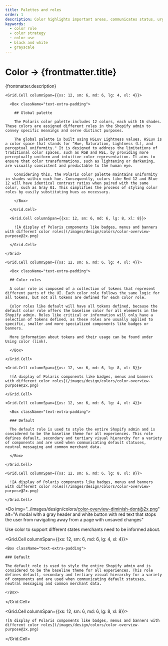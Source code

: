 ```yaml
---
title: Palettes and roles
order: 1
description: Color highlights important areas, communicates status, urgency, and directs attention.
keywords:
  - color role
  - color strategy
  - color use
  - black and white
  - grayscale
---
```


# Color &rarr; {frontmatter.title}

<Lede>{frontmatter.description}</Lede>

<Subnav />
<Stack gap="8">

<Card>

  <Grid gap="4">

    <Grid.Cell columnSpan={{xs: 12, sm: 6, md: 6, lg: 4, xl: 4}}>

      <Box className="text-extra-padding">

        ## Global palette

        The Polaris color palette includes 12 colors, each with 16 shades. These colors are assigned different roles in the Shopify admin to convey specific meanings and serve distinct purposes.

        The global palette is built using HSLuv Lightness values. HSLuv is a color space that stands for "Hue, Saturation, Lightness (L), and perceptual uniformity." It is designed to address the limitations of traditional color spaces, such as RGB and HSL, by providing more perceptually uniform and intuitive color representation. It aims to ensure that color transformations, such as lightening or darkening, are visually consistent and predictable to the human eye.

        Considering this, the Polaris color palette maintains uniformity in shades within each hue. Consequently, colors like Red 12 and Blue 12 will have identical contrast ratios when paired with the same color, such as Gray 01. This simplifies the process of styling color roles by easily substituting hues as necessary.

        </Box>

      </Grid.Cell>

      <Grid.Cell columnSpan={{xs: 12, sm: 6, md: 6, lg: 8, xl: 8}}>

        ![A display of Polaris components like badges, menus and banners with different color roles](/images/design/colors/color-overview-purpose@2x.png)

      </Grid.Cell>

    </Grid>

  </Card>

<Card>

  <Grid gap="4">

    <Grid.Cell columnSpan={{xs: 12, sm: 6, md: 6, lg: 4, xl: 4}}>

      <Box className="text-extra-padding">

      ## Color roles

      A color role is composed of a collection of tokens that represent different parts of the UI. Each color role follows the same logic for all tokens, but not all tokens are defined for each color role.

      Color roles like default will have all tokens defined, because the default color role offers the baseline color for all elements in the Shopify admin. Roles like critical or information will only have a selection of tokens defined, as these roles are usually applied to specific, smaller and more specialized components like badges or banners.

      More information about tokens and their usage can be found under Using color (link).

      </Box>

    </Grid.Cell>

    <Grid.Cell columnSpan={{xs: 12, sm: 6, md: 6, lg: 8, xl: 8}}>

      ![A display of Polaris components like badges, menus and banners with different color roles](/images/design/colors/color-overview-purpose@2x.png)

    </Grid.Cell>

  </Grid>

</Card>

<Card>

  <Grid gap="4">

    <Grid.Cell columnSpan={{xs: 12, sm: 6, md: 6, lg: 4, xl: 4}}>

      <Box className="text-extra-padding">

      ### Default

      The default role is used to style the entire Shopify admin and is considered to be the baseline theme for all experiences. This role defines default, secondary and tertiary visual hierarchy for a variety of components and are used when communicating default statuses, neutral messaging and common merchant data.

      </Box>

    </Grid.Cell>

    <Grid.Cell columnSpan={{xs: 12, sm: 6, md: 6, lg: 8, xl: 8}}>

      ![A display of Polaris components like badges, menus and banners with different color roles](/images/design/colors/color-overview-purpose@2x.png)

    </Grid.Cell>

  </Grid>

</Card>

<Do
  img="../images/design/colors/color-overview-diminish-dont@2x.png"
  alt="A modal with a gray header and white button with red text that stops the user from navigating away from a page with unsaved changes"
>
  Use color to support different states merchants need to be informed about.
</Do>

<Grid gap="4">

  <Grid.Cell columnSpan={{xs: 12, sm: 6, md: 6, lg: 4, xl: 4}}>

    <Box className="text-extra-padding">

    ### Default

    The default role is used to style the entire Shopify admin and is considered to be the baseline theme for all experiences. This role defines default, secondary and tertiary visual hierarchy for a variety of components and are used when communicating default statuses, neutral messaging and common merchant data.

    </Box>

  </Grid.Cell>

  <Grid.Cell columnSpan={{xs: 12, sm: 6, md: 6, lg: 8, xl: 8}}>

    ![A display of Polaris components like badges, menus and banners with different color roles](/images/design/colors/color-overview-purpose@2x.png)

  </Grid.Cell>

</Grid>

</Stack>
